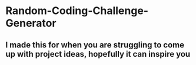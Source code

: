 # Random-Coding-Challenge-Generator

## I made this for when you are struggling to come up with project ideas, hopefully it can inspire you
